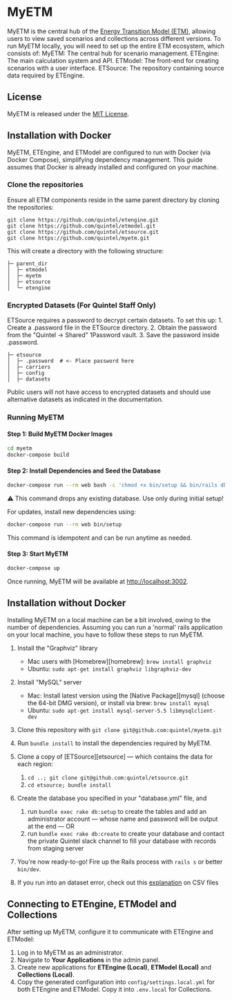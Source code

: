 # MyETM

MyETM is the central hub of the [Energy Transition Model (ETM)](http://energytransitionmodel.com), allowing users to view saved scenarios and collections across different versions.
To run MyETM locally, you will need to set up the entire ETM ecosystem, which consists of:
    MyETM: The central hub for scenario management.
    ETEngine: The main calculation system and API.
    ETModel: The front-end for creating scenarios with a user interface.
    ETSource: The repository containing source data required by ETEngine.

## License

MyETM is released under the [MIT License](LICENSE.txt).

## Installation with Docker

MyETM, ETEngine, and ETModel are configured to run with Docker (via Docker Compose), simplifying
dependency management. This guide assumes that Docker is already installed and configured on your machine.

### Clone the repositories

Ensure all ETM components reside in the same parent directory by cloning the repositories:
```
git clone https://github.com/quintel/etengine.git
git clone https://github.com/quintel/etmodel.git
git clone https://github.com/quintel/etsource.git
git clone https://github.com/quintel/myetm.git
```

This will create a directory with the following structure:
```
├─ parent_dir
│  ├─ etmodel
│  ├─ myetm
│  ├─ etsource
│  └─ etengine
```

### Encrypted Datasets (For Quintel Staff Only)

ETSource requires a password to decrypt certain datasets. To set this up:
    1. Create a .password file in the ETSource directory.
    2. Obtain the password from the "Quintel → Shared" 1Password vault.
    3. Save the password inside .password.

```
├─ etsource
│  ├─ .password  # <- Place password here
│  ├─ carriers
│  ├─ config
│  ├─ datasets
```

Public users will not have access to encrypted datasets and should use alternative datasets as indicated in the documentation.

### Running MyETM

#### Step 1: Build MyETM Docker Images
```sh
cd myetm
docker-compose build
```

#### Step 2: Install Dependencies and Seed the Database
```sh
docker-compose run --rm web bash -c 'chmod +x bin/setup && bin/rails db:drop && bin/setup'
```
⚠️ This command drops any existing database. Use only during initial setup!

For updates, install new dependencies using:
```sh
docker-compose run --rm web bin/setup
```
This command is idempotent and can be run anytime as needed.

#### Step 3: Start MyETM
```sh
docker-compose up
```
Once running, MyETM will be available at [http://localhost:3002](http://localhost:3002).

## Installation without Docker

Installing MyETM on a local machine can be a bit involved, owing to the
number of dependencies. Assuming you can run a 'normal' rails application on your local machine,
you have to follow these steps to run MyETM.

1. Install the "Graphviz" library
   * Mac users with [Homebrew][homebrew]: `brew install graphviz`
   * Ubuntu: `sudo apt-get install graphviz libgraphviz-dev`

2. Install "MySQL" server
   * Mac: Install latest version using the [Native Package][mysql] (choose the 64-bit DMG version), or install via brew: `brew install mysql`
   * Ubuntu: `sudo apt-get install mysql-server-5.5 libmysqlclient-dev`

3. Clone this repository with `git clone git@github.com:quintel/myetm.git`

4. Run `bundle install` to install the dependencies required by MyETM.

5. Clone a copy of [ETSource][etsource] –– which contains the data for each
   region:
   1. `cd ..; git clone git@github.com:quintel/etsource.git`
   2. `cd etsource; bundle install`

6. Create the database you specified in your "database.yml" file, and
   1. run `bundle exec rake db:setup` to create the tables and add an
      administrator account –– whose name and password will be output at the end –– OR
   2. run `bundle exec rake db:create` to create your database and
      contact the private Quintel slack channel to fill your database with records from staging server

7. You're now ready-to-go! Fire up the Rails process with `rails s` or better `bin/dev`.

8. If you run into an dataset error, check out this
   [explanation](https://github.com/quintel/etsource#csv-documents "Explanation on etsource CSV files") on CSV files


## Connecting to ETEngine, ETModel and Collections
After setting up MyETM, configure it to communicate with ETEngine and ETModel:
1. Log in to MyETM as an administrator.
2. Navigate to **Your Applications** in the admin panel.
3. Create new applications for **ETEngine (Local)**, **ETModel (Local)** and **Collections (Local)**.
4. Copy the generated configuration into `config/settings.local.yml` for both ETEngine and ETModel.
   Copy it into `.env.local` for Collections.
